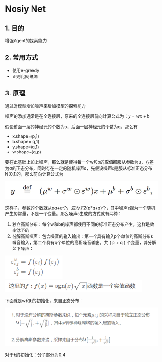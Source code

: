 # Nosiy Net

## 1. 目的

增强Agent的探索能力

## 2. 常用方式

- 使用e-greedy
- 正则化网络熵

## 3. 原理

通过对模型增加噪声来增加模型的探索能力

噪声的添加通常是在全连接层，原来的全连接层前向计算公式为：$y=wx+b$

假设前面一层的神经元的个数为p，后面一层神经元的个数为q，那么有

- x.shape=(p,1)
- b.shape=(q,1)
- y.shape=(q,1)
- w.shape=(q,p)

要在此基础上加上噪声，那么就是使得每一个w和b的取值都服从参数为u，方差为σ的正态分布，同时存在一定的随机噪声ε，先假设噪声ε是服从标准正态分布N(0,1)的，那么前向计算公式为

![](image/noisyNet/1649993713680.png)

这样子，参数的个数就从p*q+q个，变为了2*(p*q+q)个，其中噪声ε视为一个随机产生的常量，不是一个变量。那么噪声ε生成的方式就有两种：

1. 独立高斯分布：每个w和b的噪声都使用不同的标准正态分布产生，这样是效率低下的
2. 分解高斯噪声：包含噪音的输入输出：第一个具有输入p个单位的高斯分布ε 噪音输入，第二个具有q个单位的高斯噪音输出。共 ( p + q )  个变量，其分解如下噪声：

![](image/noisyNet/1649993939219.png)![](image/noisyNet/1649993949998.png)

下面就是w和b的初始化，来自正态分布：

![](image/noisyNet/1649993982623.png)

对于b的初始化：分子部分为0.4
